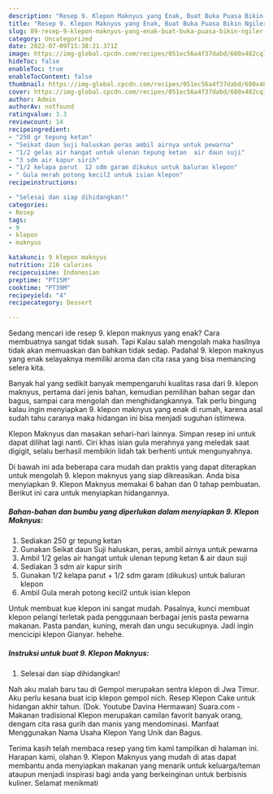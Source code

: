 ```yaml
---
description: "Resep 9. Klepon Maknyus yang Enak, Buat Buka Puasa Bikin Ngiler"
title: "Resep 9. Klepon Maknyus yang Enak, Buat Buka Puasa Bikin Ngiler"
slug: 89-resep-9-klepon-maknyus-yang-enak-buat-buka-puasa-bikin-ngiler
category: Uncategorized
date: 2022-07-09T15:38:21.371Z
image: https://img-global.cpcdn.com/recipes/051ec56a4f37dabd/680x482cq70/9-klepon-maknyus-foto-resep-utama.jpg
hideToc: false
enableToc: true
enableTocContent: false
thumbnail: https://img-global.cpcdn.com/recipes/051ec56a4f37dabd/680x482cq70/9-klepon-maknyus-foto-resep-utama.jpg
cover: https://img-global.cpcdn.com/recipes/051ec56a4f37dabd/680x482cq70/9-klepon-maknyus-foto-resep-utama.jpg
author: Admin
authorAv: notfound
ratingvalue: 3.3
reviewcount: 14
recipeingredient:
- "250 gr tepung ketan"
- "Seikat daun Suji haluskan peras ambil airnya untuk pewarna"
- "1/2 gelas air hangat untuk ulenan tepung ketan  air daun suji"
- "3 sdm air kapur sirih"
- "1/2 kelapa parut  12 sdm garam dikukus untuk baluran klepon"
- " Gula merah potong kecil2 untuk isian klepon"
recipeinstructions:

- "Selesai dan siap dihidangkan!"
categories:
- Resep
tags:
- 9
- klepon
- maknyus

katakunci: 9 klepon maknyus 
nutrition: 216 calories
recipecuisine: Indonesian
preptime: "PT15M"
cooktime: "PT39M"
recipeyield: "4"
recipecategory: Dessert

---
```



Sedang mencari ide resep 9. klepon maknyus yang enak? Cara membuatnya sangat tidak susah. Tapi Kalau salah mengolah maka hasilnya tidak akan memuaskan dan bahkan tidak sedap. Padahal 9. klepon maknyus yang enak selayaknya memiliki aroma dan cita rasa yang bisa memancing selera kita.


Banyak hal yang sedikit banyak mempengaruhi kualitas rasa dari 9. klepon maknyus, pertama dari jenis bahan, kemudian pemilihan bahan segar dan bagus, sampai cara mengolah dan menghidangkannya. Tak perlu bingung kalau ingin menyiapkan 9. klepon maknyus yang enak di rumah, karena asal sudah tahu caranya maka hidangan ini bisa menjadi suguhan istimewa.

Klepon Maknyus dan masakan sehari-hari lainnya. Simpan resep ini untuk dapat dilihat lagi nanti. Ciri khas isian gula merahnya yang meledak saat digigit, selalu berhasil membikin lidah tak berhenti untuk mengunyahnya.


Di bawah ini ada beberapa cara mudah dan praktis yang dapat diterapkan untuk mengolah 9. klepon maknyus yang siap dikreasikan. Anda bisa menyiapkan 9. Klepon Maknyus memakai 6 bahan dan 0 tahap pembuatan. Berikut ini cara untuk menyiapkan hidangannya.

<!--inarticleads1-->

##### Bahan-bahan dan bumbu yang diperlukan dalam menyiapkan 9. Klepon Maknyus:

1. Sediakan 250 gr tepung ketan
1. Gunakan Seikat daun Suji haluskan, peras, ambil airnya untuk pewarna
1. Ambil 1/2 gelas air hangat untuk ulenan tepung ketan &amp; air daun suji
1. Sediakan 3 sdm air kapur sirih
1. Gunakan 1/2 kelapa parut + 1/2 sdm garam (dikukus) untuk baluran klepon
1. Ambil  Gula merah potong kecil2 untuk isian klepon


Untuk membuat kue klepon ini sangat mudah. Pasalnya, kunci membuat klepon pelangi terletak pada penggunaan berbagai jenis pasta pewarna makanan. Pasta pandan, kuning, merah dan ungu secukupnya. Jadi ingin mencicipi klepon Gianyar. hehehe. 

<!--inarticleads2-->

##### Instruksi untuk buat 9. Klepon Maknyus:


1. Selesai dan siap dihidangkan!

Nah aku malah baru tau di Gempol merupakan sentra klepon di Jwa Timur. Aku perlu kesana buat icip klepon gempol nich. Resep Klepon Cake untuk hidangan akhir tahun. (Dok. Youtube Davina Hermawan) Suara.com - Makanan tradisional Klepon merupakan camilan favorit banyak orang, dengam cita rasa gurih dan manis yang mendominasi. Manfaat Menggunakan Nama Usaha Klepon Yang Unik dan Bagus. 

Terima kasih telah membaca resep yang tim kami tampilkan di halaman ini. Harapan kami, olahan 9. Klepon Maknyus yang mudah di atas dapat membantu anda menyiapkan makanan yang menarik untuk keluarga/teman ataupun menjadi inspirasi bagi anda yang berkeinginan untuk berbisnis kuliner. Selamat menikmati
